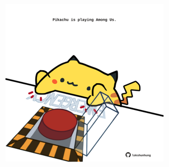 <!-- built at 16/08/2021, 10:02:13 UTC -->
<p align="center">
  <img width="500" height="500" src="./ReadmeImage.svg">
</p>
